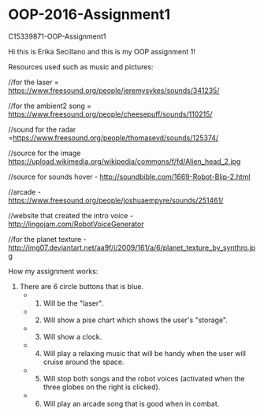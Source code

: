 # OOP-2016-Assignment1
C15339871-OOP-Assignment1

Hi this is Erika Secillano and this is my OOP assignment 1!

Resources used such as music and pictures:

//for the laser = https://www.freesound.org/people/jeremysykes/sounds/341235/

//for the ambient2 song = https://www.freesound.org/people/cheesepuff/sounds/110215/

//sound for the radar =https://www.freesound.org/people/thomasevd/sounds/125374/

//source for the image https://upload.wikimedia.org/wikipedia/commons/f/fd/Alien_head_2.jpg

//source for sounds hover - http://soundbible.com/1669-Robot-Blip-2.html

//arcade - https://www.freesound.org/people/joshuaempyre/sounds/251461/

//website that created the intro voice - http://lingojam.com/RobotVoiceGenerator

//for the planet texture - http://img07.deviantart.net/aa9f/i/2009/161/a/6/planet_texture_by_synthro.jpg

How my assignment works:

1. There are 6 circle buttons that is blue. 
    - 1. Will be the "laser".
    - 2. Will show a pise chart which shows the user's "storage".
    - 3. Will show a clock.
    - 4. Will play a relaxing music that will be handy when the user will cruise around the space.
    - 5. Will stop both songs and the robot voices (activated when the three globes on the right is clicked).
    - 6. Will play an arcade song that is good when in combat.
